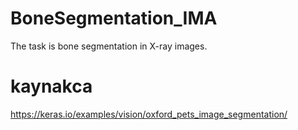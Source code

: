 # BoneSegmentation_IMA
The task is bone segmentation in X-ray images.
# kaynakca
https://keras.io/examples/vision/oxford_pets_image_segmentation/
